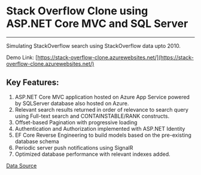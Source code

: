 # Stack Overflow Clone using ASP.NET Core MVC and SQL Server
---
Simulating StackOverflow search using StackOverflow data upto 2010. 

Demo Link: [https://stack-overflow-clone.azurewebsites.net/](https://stack-overflow-clone.azurewebsites.net/)

## Key Features:
1. ASP.NET Core MVC application hosted on Azure App Service powered by SQLServer database also hosted on Azure.
1. Relevant search results returned in order of relevance to search query using Full-text search and CONTAINSTABLE/RANK constructs.
1. Offset-based Pagination with progressive loading
1. Authentication and Authorization implemented with ASP.NET Identity
1. EF Core Reverse Engineering to build models based on the pre-existing database schema
1. Periodic server push notifications using SignalR
1. Optimized database performance with relevant indexes added.

[Data Source](https://www.brentozar.com/archive/2015/10/how-to-download-the-stack-overflow-database-via-bittorrent/)